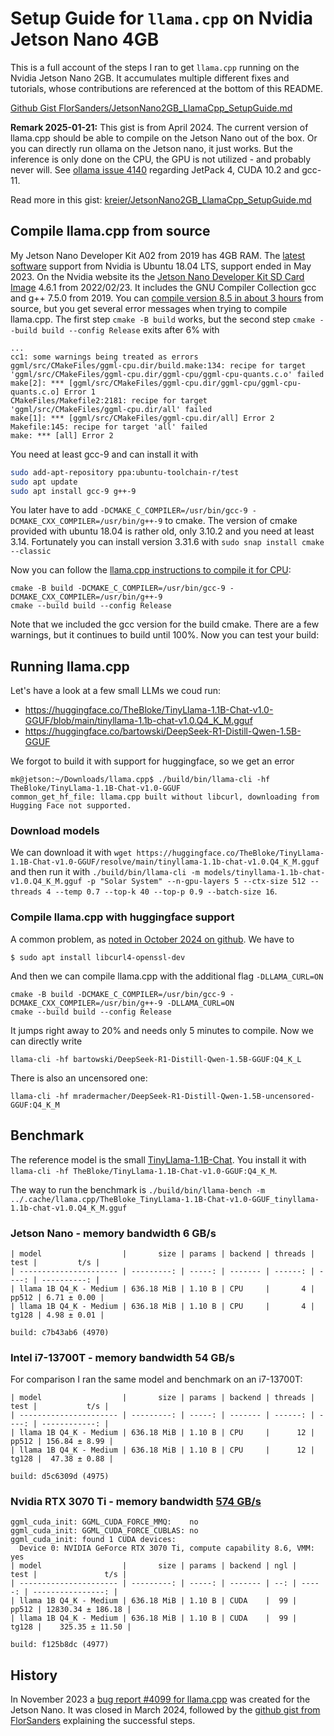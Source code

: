 # Setup Guide for `llama.cpp` on Nvidia Jetson Nano 4GB

This is a full account of the steps I ran to get `llama.cpp` running on the Nvidia Jetson Nano 2GB. It accumulates multiple different fixes and tutorials, whose contributions are referenced at the bottom of this README.

[Github Gist FlorSanders/JetsonNano2GB_LlamaCpp_SetupGuide.md](https://gist.github.com/FlorSanders/2cf043f7161f52aa4b18fb3a1ab6022f)

__Remark 2025-01-21:__ This gist is from April 2024. The current version of llama.cpp should be able to compile on the Jetson Nano out of the box. Or you can directly run ollama on the Jetson nano, it just works. But the inference is only done on the CPU, the GPU is not utilized - and probably never will. See [ollama issue 4140](https://github.com/ollama/ollama/issues/4140) regarding JetPack 4, CUDA 10.2 and gcc-11.

Read more in this gist: [kreier/JetsonNano2GB_LlamaCpp_SetupGuide.md](https://gist.github.com/kreier/c64815fd2fd3c15ca9d84ab2cfa58ff9)

## Compile llama.cpp from source

My Jetson Nano Developer Kit A02 from 2019 has 4GB RAM. The [latest software](https://developer.nvidia.com/embedded/downloads) support from Nvidia is Ubuntu 18.04 LTS, support ended in May 2023. On the Nvidia website its the [Jetson Nano Developer Kit SD Card Image](https://developer.nvidia.com/embedded/l4t/r32_release_v7.1/jp_4.6.1_b110_sd_card/jeston_nano/jetson-nano-jp461-sd-card-image.zip) 4.6.1 from 2022/02/23.  It includes the GNU Compiler Collection gcc and g++ 7.5.0 from 2019. You can [compile version 8.5 in about 3 hours](https://kreier.github.io/jetson/#2-llamacpp-as-an-alternative-probably-only-on-cpu-2024-04-11) from source, but you get several error messages when trying to compile llama.cpp. The first step `cmake -B build` works, but the second step `cmake --build build --config Release` exits after 6% with 

```
...
cc1: some warnings being treated as errors
ggml/src/CMakeFiles/ggml-cpu.dir/build.make:134: recipe for target 'ggml/src/CMakeFiles/ggml-cpu.dir/ggml-cpu/ggml-cpu-quants.c.o' failed
make[2]: *** [ggml/src/CMakeFiles/ggml-cpu.dir/ggml-cpu/ggml-cpu-quants.c.o] Error 1
CMakeFiles/Makefile2:2181: recipe for target 'ggml/src/CMakeFiles/ggml-cpu.dir/all' failed
make[1]: *** [ggml/src/CMakeFiles/ggml-cpu.dir/all] Error 2
Makefile:145: recipe for target 'all' failed
make: *** [all] Error 2
```

You need at least gcc-9 and can install it with

``` sh
sudo add-apt-repository ppa:ubuntu-toolchain-r/test
sudo apt update
sudo apt install gcc-9 g++-9
```

You later have to add `-DCMAKE_C_COMPILER=/usr/bin/gcc-9 -DCMAKE_CXX_COMPILER=/usr/bin/g++-9` to cmake. The version of cmake provided with ubuntu 18.04 is rather old, only 3.10.2 and you need at least 3.14. Fortunately you can install version 3.31.6 with `sudo snap install cmake --classic`

Now you can follow the [llama.cpp instructions to compile it for CPU](https://github.com/ggml-org/llama.cpp/blob/master/docs/build.md):

```
cmake -B build -DCMAKE_C_COMPILER=/usr/bin/gcc-9 -DCMAKE_CXX_COMPILER=/usr/bin/g++-9
cmake --build build --config Release
```

Note that we included the gcc version for the build cmake. There are a few warnings, but it continues to build until 100%. Now you can test your build:

## Running llama.cpp

Let's have a look at a few small LLMs we coud run:

- https://huggingface.co/TheBloke/TinyLlama-1.1B-Chat-v1.0-GGUF/blob/main/tinyllama-1.1b-chat-v1.0.Q4_K_M.gguf
- https://huggingface.co/bartowski/DeepSeek-R1-Distill-Qwen-1.5B-GGUF

We forgot to build it with support for huggingface, so we get an error

```
mk@jetson:~/Downloads/llama.cpp$ ./build/bin/llama-cli -hf TheBloke/TinyLlama-1.1B-Chat-v1.0-GGUF
common_get_hf_file: llama.cpp built without libcurl, downloading from Hugging Face not supported.
```

### Download models

We can download it with `wget https://huggingface.co/TheBloke/TinyLlama-1.1B-Chat-v1.0-GGUF/resolve/main/tinyllama-1.1b-chat-v1.0.Q4_K_M.gguf` and then run it with `./build/bin/llama-cli -m models/tinyllama-1.1b-chat-v1.0.Q4_K_M.gguf -p "Solar System" --n-gpu-layers 5 --ctx-size 512 --threads 4 --temp 0.7 --top-k 40 --top-p 0.9 --batch-size 16`.

### Compile llama.cpp with huggingface support

A common problem, as [noted in October 2024 on github](https://github.com/ggml-org/llama.cpp/discussions/9835). We have to 

```
$ sudo apt install libcurl4-openssl-dev
```

And then we can compile llama.cpp with the additional flag `-DLLAMA_CURL=ON`

```
cmake -B build -DCMAKE_C_COMPILER=/usr/bin/gcc-9 -DCMAKE_CXX_COMPILER=/usr/bin/g++-9 -DLLAMA_CURL=ON
cmake --build build --config Release
```

It jumps right away to 20% and needs only 5 minutes to compile. Now we can directly write  

```
llama-cli -hf bartowski/DeepSeek-R1-Distill-Qwen-1.5B-GGUF:Q4_K_L
```

There is also an uncensored one:

```
llama-cli -hf mradermacher/DeepSeek-R1-Distill-Qwen-1.5B-uncensored-GGUF:Q4_K_M
```

## Benchmark

The reference model is the small [TinyLlama-1.1B-Chat](https://huggingface.co/TheBloke/TinyLlama-1.1B-Chat-v1.0-GGUF/blob/main/tinyllama-1.1b-chat-v1.0.Q4_K_M.gguf). You install it with `llama-cli -hf TheBloke/TinyLlama-1.1B-Chat-v1.0-GGUF:Q4_K_M`.

The way to run the benchmark is `./build/bin/llama-bench -m ../.cache/llama.cpp/TheBloke_TinyLlama-1.1B-Chat-v1.0-GGUF_tinyllama-1.1b-chat-v1.0.Q4_K_M.gguf`

### Jetson Nano - memory bandwidth 6 GB/s

```
| model                  |       size | params | backend | threads |  test |         t/s |
| ---------------------- | ---------: | -----: | ------- | ------: | ----: | ----------: |
| llama 1B Q4_K - Medium | 636.18 MiB | 1.10 B | CPU     |       4 | pp512 | 6.71 ± 0.00 |
| llama 1B Q4_K - Medium | 636.18 MiB | 1.10 B | CPU     |       4 | tg128 | 4.98 ± 0.01 |

build: c7b43ab6 (4970)
```

### Intel i7-13700T - memory bandwidth 54 GB/s

For comparison I ran the same model and benchmark on an i7-13700T:

```
| model                  |       size | params | backend | threads |  test |           t/s |
| ---------------------- | ---------: | -----: | ------- | ------: | ----: | ------------: |
| llama 1B Q4_K - Medium | 636.18 MiB | 1.10 B | CPU     |      12 | pp512 | 156.84 ± 8.99 |
| llama 1B Q4_K - Medium | 636.18 MiB | 1.10 B | CPU     |      12 | tg128 |  47.38 ± 0.88 |

build: d5c6309d (4975)
```

### Nvidia RTX 3070 Ti - memory bandwidth [574 GB/s](https://kreier.github.io/benchmark/gpu/)

```
ggml_cuda_init: GGML_CUDA_FORCE_MMQ:    no
ggml_cuda_init: GGML_CUDA_FORCE_CUBLAS: no
ggml_cuda_init: found 1 CUDA devices:
  Device 0: NVIDIA GeForce RTX 3070 Ti, compute capability 8.6, VMM: yes
| model                  |       size | params | backend | ngl |   test |               t/s |
| ---------------------- | ---------: | -----: | ------- | --: | -----: | ----------------: |
| llama 1B Q4_K - Medium | 636.18 MiB | 1.10 B | CUDA    |  99 |  pp512 | 12830.34 ± 186.18 |
| llama 1B Q4_K - Medium | 636.18 MiB | 1.10 B | CUDA    |  99 |  tg128 |    325.35 ± 11.50 |

build: f125b8dc (4977)
```

## History

In November 2023 a [bug report #4099 for llama.cpp](https://github.com/ggml-org/llama.cpp/issues/4099) was created for the Jetson Nano. It was closed in March 2024, followed by the [github gist from FlorSanders](https://gist.github.com/FlorSanders/2cf043f7161f52aa4b18fb3a1ab6022f) explaining the successful steps.
